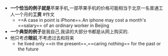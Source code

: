 - **一个恰当的例子就是**苹果手机,一部苹果手机的价格可能相当于北京一名普通工人一个月的**工资** #作文 
	- ==A case in point is iPhone==.An iphone may cost a month's ==salary== of an ordinary worker in Beijing
- **一个典型的例子**是我自己,我读的大部分书都是从网上购买的.
- 他只考虑**眼前**,不考虑过去和将来
	- he lived only ==in the present==,==caring nothing== for the past or the future
